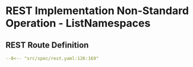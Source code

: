 # REST Implementation Non-Standard Operation - ListNamespaces

## REST Route Definition

```yaml
--8<-- "src/spec/rest.yaml:126:169"
```